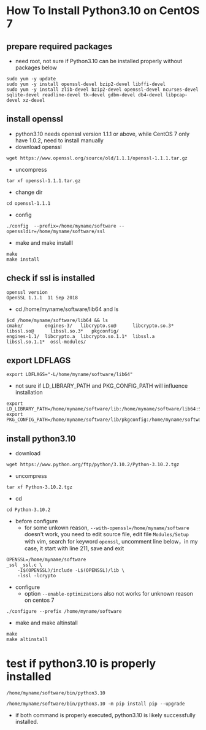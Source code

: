 # How To Install Python3.10 on CentOS 7 

## prepare required packages
* need root, not sure if Python3.10 can be installed properly without packages below
```
sudo yum -y update
sudo yum -y install openssl-devel bzip2-devel libffi-devel
sudo yum -y install zlib-devel bzip2-devel openssl-devel ncurses-devel sqlite-devel readline-devel tk-devel gdbm-devel db4-devel libpcap-devel xz-devel
```

## install openssl
* python3.10 needs openssl version 1.1.1 or above, while CentOS 7 only have 1.0.2, need to install  manually
* download openssl
```
wget https://www.openssl.org/source/old/1.1.1/openssl-1.1.1.tar.gz
```
* uncompress
```
tar xf openssl-1.1.1.tar.gz
```
* change dir
```
cd openssl-1.1.1
```
* config
```
./config  --prefix=/home/myname/software --openssldir=/home/myname/software/ssl
```
* make and make installl
```
make
make install
```

## check if ssl is installed
```
openssl version
OpenSSL 1.1.1  11 Sep 2018
```
* cd /home/myname/software/lib64 and ls
```
$cd /home/myname/software/lib64 && ls
cmake/        engines-3/   libcrypto.so@      libcrypto.so.3*  libssl.so@      libssl.so.3*   pkgconfig/
engines-1.1/  libcrypto.a  libcrypto.so.1.1*  libssl.a         libssl.so.1.1*  ossl-modules/
```

## export LDFLAGS
```
export LDFLAGS="-L/home/myname/software/lib64"
```
* not sure if LD_LIBRARY_PATH and PKG_CONFIG_PATH will influence installation
```
export LD_LIBRARY_PATH=/home/myname/software/lib:/home/myname/software/lib64:$LD_LIBRARY_PATH
export PKG_CONFIG_PATH=/home/myname/software/lib/pkgconfig:/home/myname/software/lib64/pkgconfig:$PKG_CONFIG_PATH
```

## install python3.10
* download
```
wget https://www.python.org/ftp/python/3.10.2/Python-3.10.2.tgz
```
* uncompress
```
tar xf Python-3.10.2.tgz
```

* cd
```
cd Python-3.10.2
```
* before configure
  *  for some unkown reason, `--with-openssl=/home/myname/software` doesn't work, you need to edit source file, edit file `Modules/Setup` with vim,  search for keyword `openssl`, uncomment line below，in my case, it start with line 211, save and exit

```
OPENSSL=/home/myname/software
_ssl _ssl.c \
    -I$(OPENSSL)/include -L$(OPENSSL)/lib \
    -lssl -lcrypto
```
* configure
  * option `--enable-optimizations` also not works for unknown reason on centos 7
```
./configure --prefix /home/myname/software
```

* make and make altinstall
```
make
make altinstall
```
# test if python3.10 is properly installed
```
/home/myname/software/bin/python3.10
```
```
/home/myname/software/bin/python3.10 -m pip install pip --upgrade
```
* if both command is properly executed, python3.10 is likely successfully installed.
